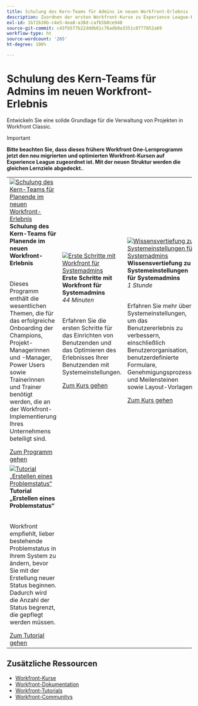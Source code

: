```yaml
---
title: Schulung des Kern-Teams für Admins im neuen Workfront-Erlebnis
description: Zuordnen der ersten Workfront-Kurse zu Experience League-Kursen
exl-id: 1b72b30b-c4e5-4ea8-a38d-cafb5b0ce948
source-git-commit: c43fb577b22dddb61c76adb0a3351c0777852a69
workflow-type: ht
source-wordcount: '265'
ht-degree: 100%

---
```


# Schulung des Kern-Teams für Admins im neuen Workfront-Erlebnis

Entwickeln Sie eine solide Grundlage für die Verwaltung von Projekten in Workfront Classic.

>[!IMPORTANT]
>
>**Bitte beachten Sie, dass dieses frühere Workfront One-Lernprogramm jetzt den neu migrierten und optimierten Workfront-Kursen auf Experience League zugeordnet ist.  Mit der neuen Struktur werden die gleichen Lernziele abgedeckt.**.

<table>
  <tr>
   <td>
      <a href="https://experienceleague.adobe.com/docs/workfront-course-map/using/learning-programs/core-team-training-program-for-planners.html?lang=de">
      <img alt="Schulung des Kern-Teams für Planende im neuen Workfront-Erlebnis" src="https://cdn.experienceleague.adobe.com/thumb/get-started-with-workfront-for-planners.png"/>
      </a>
      <div>
         <strong>Schulung des Kern-Teams für Planende im neuen Workfront-Erlebnis</strong></a>         
      </div>
      <p>
        <br/>
Dieses Programm enthält die wesentlichen Themen, die für das erfolgreiche Onboarding der Champions, Projekt-Managerinnen und -Manager, Power Users sowie Trainerinnen und Trainer benötigt werden, die an der Workfront-Implementierung Ihres Unternehmens beteiligt sind.
      </p>
      <a  rel="noreferrer" target="_blank" href="https://experienceleague.adobe.com/docs/workfront-course-map/using/learning-programs/core-team-training-program-for-planners.html?lang=de" class="spectrum-Button spectrum-Button--primary spectrum-Button--sizeM">
<span class="spectrum-Button-label has-no-wrap has-text-weight-bold">Zum Programm gehen</span>
</a>
   </td>   
   <td>
      <a href="https://experienceleague.adobe.com/?recommended=Workfront-A-1-2022.1.admin&amp;lang=de">
      <img alt="Erste Schritte mit Workfront für Systemadmins" src="https://cdn.experienceleague.adobe.com/thumb/create-custom-reports-and-dashboards.png"/>
      </a>
      <div>
         <strong>Erste Schritte mit Workfront für Systemadmins</strong></a>
<br/><em>44 Minuten</em>
      </div>
      <p>
        <br/>
Erfahren Sie die ersten Schritte für das Einrichten von Benutzenden und das Optimieren des Erlebnisses Ihrer Benutzenden mit Systemeinstellungen.
      </p>
      <a  rel="noreferrer" target="_blank" href="https://experienceleague.adobe.com/?recommended=Workfront-A-1-2022.1.admin&amp;lang=de" class="spectrum-Button spectrum-Button--primary spectrum-Button--sizeM">
<span class="spectrum-Button-label has-no-wrap has-text-weight-bold">Zum Kurs gehen</span>
</a>
   </td>
    <td>
      <a href="https://experienceleague.adobe.com/?recommended=Workfront-A-1-2022.2.admin&amp;lang=de">
      <img alt="Wissensvertiefung zu Systemeinstellungen für Systemadmins" src="https://cdn.experienceleague.adobe.com/thumb/further-your-system-settings-knowledge-for-system-administrators.png"/>
      </a>
      <div>
         <strong>Wissensvertiefung zu Systemeinstellungen für Systemadmins</strong></a>
<br/><em>1 Stunde</em>
      </div>
      <p>
        <br/>
Erfahren Sie mehr über Systemeinstellungen, um das Benutzererlebnis zu verbessern, einschließlich Benutzerorganisation, benutzerdefinierte Formulare, Genehmigungsprozesse und Meilensteinen sowie Layout-Vorlagen.
      </p>
      <a  rel="noreferrer" target="_blank" href="https://experienceleague.adobe.com/?recommended=Workfront-A-1-2022.2.admin&amp;lang=de" class="spectrum-Button spectrum-Button--primary spectrum-Button--sizeM">
<span class="spectrum-Button-label has-no-wrap has-text-weight-bold">Zum Kurs gehen</span>
</a>
   </td>
  </tr>
    <tr>
   <td>
      <a href="https://experienceleague.adobe.com/docs/workfront-learn/tutorials-workfront/administration-and-setup/configure-system-defaults/create-an-issue-status.html?lang=de">
      <img alt="Tutorial „Erstellen eines Problemstatus“" src="https://cdn.experienceleague.adobe.com/thumb/docs-workfront.png"/>
      </a>
      <div>
         <strong>Tutorial „Erstellen eines Problemstatus“</strong></a>
      </div>
      <p>
        <br/>
Workfront empfiehlt, lieber bestehende Problemstatus in Ihrem System zu ändern, bevor Sie mit der Erstellung neuer Status beginnen. Dadurch wird die Anzahl der Status begrenzt, die gepflegt werden müssen.
      </p>
      <a  rel="noreferrer" target="_blank" href="https://experienceleague.adobe.com/docs/workfront-learn/tutorials-workfront/administration-and-setup/configure-system-defaults/create-an-issue-status.html?lang=de" class="spectrum-Button spectrum-Button--primary spectrum-Button--sizeM">
<span class="spectrum-Button-label has-no-wrap has-text-weight-bold">Zum Tutorial gehen</span>
</a>
   </td>   
  </tr>
</table>

## Zusätzliche Ressourcen

* [Workfront-Kurse](https://experienceleague.adobe.com/?lang=de&amp;Solution=Workfront#courses)
* [Workfront-Dokumentation](https://experienceleague.adobe.com/docs/workfront.html?lang=de)
* [Workfront-Tutorials](https://experienceleague.adobe.com/docs/workfront-learn/tutorials-workfront/home.html?lang=de)
* [Workfront-Communitys](https://experienceleaguecommunities.adobe.com/t5/workfront/ct-p/workfront)
